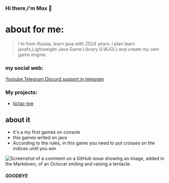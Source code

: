 ### Hi there,i'm Max 👋

# about for me:

>i'm from Russia,
>learn java with 2024 years.
>i plan learn javafx,Lightweight Java Game Library (LWJGL) and create my own game engine.

### **my social web:**

[Youtube](https://youtube.com/@tpose_?si=VN1l5EG4w97gqYXh),[Telegram](https://t.me/TPose_team),[Discord](https://discord.gg/CwtFSKCZwJ),[support in telegram](https://t.me/tupai_studios)

### My projects:
+ [tictac-toe](https://github.com/velozomX/tic-tac-toe)
 ## about it
+ it's a my first games on console
+ this games writed on java
+ According to the rules, in this game you need to put crosses on the indices until you win

![Screenshot of a comment on a GitHub issue showing an image, added in the Markdown, of an Octocat smiling and raising a tentacle.](https://myoctocat.com/assets/images/base-octocat.svg)



##### GOODBYE
